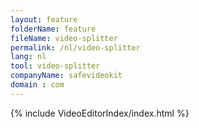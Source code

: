 ```yaml
---
layout: feature
folderName: feature
fileName: video-splitter
permalink: /nl/video-splitter
lang: nl
tool: video-splitter
companyName: safevideokit
domain : com
---
```


{% include VideoEditorIndex/index.html %}

   
